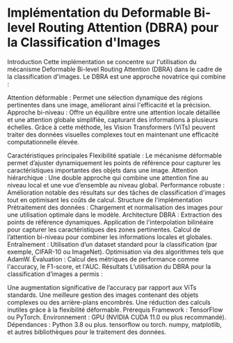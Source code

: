 # Implémentation du Deformable Bi-level Routing Attention (DBRA) pour la Classification d'Images
Introduction
Cette implémentation se concentre sur l'utilisation du mécanisme Deformable Bi-level Routing Attention (DBRA) dans le cadre de la classification d'images. Le DBRA est une approche novatrice qui combine :

Attention déformable : Permet une sélection dynamique des régions pertinentes dans une image, améliorant ainsi l'efficacité et la précision.
Approche bi-niveau : Offre un équilibre entre une attention locale détaillée et une attention globale simplifiée, capturant des informations à plusieurs échelles.
Grâce à cette méthode, les Vision Transformers (ViTs) peuvent traiter des données visuelles complexes tout en maintenant une efficacité computationnelle élevée.

Caractéristiques principales
Flexibilité spatiale : Le mécanisme déformable permet d’ajuster dynamiquement les points de référence pour capturer les caractéristiques importantes des objets dans une image.
Attention hiérarchique : Une double approche qui combine une attention fine au niveau local et une vue d’ensemble au niveau global.
Performance robuste : Amélioration notable des résultats sur des tâches de classification d'images tout en optimisant les coûts de calcul.
Structure de l'implémentation
Prétraitement des données : Chargement et normalisation des images pour une utilisation optimale dans le modèle.
Architecture DBRA :
Extraction des points de référence dynamiques.
Application de l'interpolation bilinéaire pour capturer les caractéristiques des zones pertinentes.
Calcul de l’attention bi-niveau pour combiner les informations locales et globales.
Entraînement :
Utilisation d’un dataset standard pour la classification (par exemple, CIFAR-10 ou ImageNet).
Optimisation via des algorithmes tels que AdamW.
Évaluation : Calcul des métriques de performance comme l'accuracy, le F1-score, et l'AUC.
Résultats
L’utilisation du DBRA pour la classification d’images a permis :

Une augmentation significative de l’accuracy par rapport aux ViTs standards.
Une meilleure gestion des images contenant des objets complexes ou des arrière-plans encombrés.
Une réduction des calculs inutiles grâce à la flexibilité déformable.
Prérequis
Framework : TensorFlow ou PyTorch.
Environnement : GPU (NVIDIA CUDA 11.0 ou plus recommandé).
Dépendances :
Python 3.8 ou plus.
tensorflow ou torch.
numpy, matplotlib, et autres bibliothèques pour le traitement des données.
